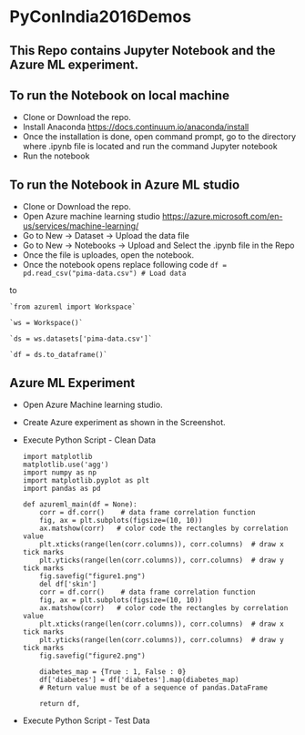 # PyConIndia2016Demos
## This Repo contains Jupyter Notebook and the Azure ML experiment.

## To run the Notebook on local machine
* Clone or Download the repo.
* Install Anaconda https://docs.continuum.io/anaconda/install
* Once the installation is done, open command prompt, go to the directory where .ipynb file is located and run the command Jupyter notebook
* Run the notebook

## To run the Notebook in Azure ML studio
* Clone or Download the repo.
* Open Azure machine learning studio https://azure.microsoft.com/en-us/services/machine-learning/
* Go to New -> Dataset -> Upload the data file
* Go to New -> Notebooks -> Upload and Select the .ipynb file in the Repo
* Once the file is uploades, open the notebook.
* Once the notebook opens replace following code 
   `df = pd.read_csv("pima-data.csv") # Load data`

to

    `from azureml import Workspace`
    
    `ws = Workspace()`
    
    `ds = ws.datasets['pima-data.csv']`
    
    `df = ds.to_dataframe()`

 
## Azure ML Experiment 
* Open Azure Machine learning studio.
* Create Azure experiment as shown in the Screenshot.
* Execute Python Script - Clean Data 
      
      import matplotlib
      matplotlib.use('agg')
      import numpy as np
      import matplotlib.pyplot as plt
      import pandas as pd
      
      def azureml_main(df = None):
          corr = df.corr()    # data frame correlation function
          fig, ax = plt.subplots(figsize=(10, 10))
          ax.matshow(corr)   # color code the rectangles by correlation value
          plt.xticks(range(len(corr.columns)), corr.columns)  # draw x tick marks
          plt.yticks(range(len(corr.columns)), corr.columns)  # draw y tick marks
          fig.savefig("figure1.png")
          del df['skin']
          corr = df.corr()    # data frame correlation function
          fig, ax = plt.subplots(figsize=(10, 10))
          ax.matshow(corr)   # color code the rectangles by correlation value
          plt.xticks(range(len(corr.columns)), corr.columns)  # draw x tick marks
          plt.yticks(range(len(corr.columns)), corr.columns)  # draw y tick marks
          fig.savefig("figure2.png")
          
          diabetes_map = {True : 1, False : 0}
          df['diabetes'] = df['diabetes'].map(diabetes_map)
          # Return value must be of a sequence of pandas.DataFrame

          return df,

* Execute Python Script - Test Data 

